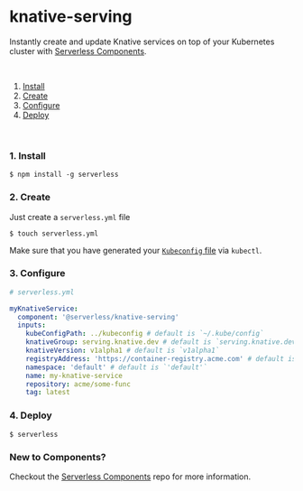 # knative-serving

Instantly create and update Knative services on top of your Kubernetes cluster with [Serverless Components](https://github.com/serverless/components).

&nbsp;

1. [Install](#1-install)
2. [Create](#2-create)
3. [Configure](#3-configure)
4. [Deploy](#4-deploy)

&nbsp;

### 1. Install

```console
$ npm install -g serverless
```

### 2. Create

Just create a `serverless.yml` file

```console
$ touch serverless.yml
```

Make sure that you have generated your [`Kubeconfig` file](https://rancher.com/docs/rancher/v2.x/en/cluster-admin/kubeconfig/) via `kubectl`.

### 3. Configure

```yml
# serverless.yml

myKnativeService:
  component: '@serverless/knative-serving'
  inputs:
    kubeConfigPath: ../kubeconfig # default is `~/.kube/config`
    knativeGroup: serving.knative.dev # default is `serving.knative.dev`
    knativeVersion: v1alpha1 # default is `v1alpha1`
    registryAddress: 'https://container-registry.acme.com' # default is `'https://index.docker.io/v1'`
    namespace: 'default' # default is `'default'`
    name: my-knative-service
    repository: acme/some-func
    tag: latest
```

### 4. Deploy

```console
$ serverless
```

### New to Components?

Checkout the [Serverless Components](https://github.com/serverless/components) repo for more information.
